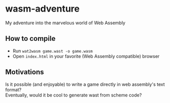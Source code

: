 # wasm-adventure
My adventure into the marvelous world of Web Assembly

## How to compile

* Run `wat2wasm game.wast -o game.wasm`
* Open `index.html` in your favorite (Web Assembly compatible) browser

## Motivations

Is it possible (and enjoyable) to write a game directly in web assembly's text format?  
Eventually, would it be cool to generate wast from scheme code?

